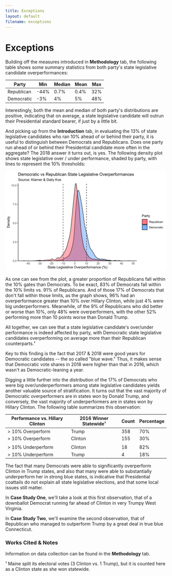 ```yaml
---
title: Exceptions
layout: default
filename: exceptions
--- 
```


# Exceptions

Building off the measures introduced in **Methodology** tab, the following table shows some summary statistics from both party's state legislative candidate overperformances: 

Party | Min | Median | Mean | Max
--- | ---|---|---|---|
Republican | -44%|0.7%|0.4%|32%
Democratic| -3%|4%|5%|48% 

Interestingly, both the mean and median of both party's distributions are positive, indicating that on average, a state legislative candidate will outrun their Presidential standard bearer, if just by a little bit.

And picking up from the **Introduction** tab, in evaluating the 13% of state legislative candidates who ran 10% ahead of or behind their party, it is useful to distinguish between Democrats and Republicans. Does one party run ahead of or behind their Presidential candidate more often in the aggregate? The 2018 answer it turns out, is yes. The following density plot shows state legislative over / under performance, shaded by party, with lines to represent the 10% thresholds:

![Density Plot of Ds and Rs](densityPlotWithLines2.png)

As one can see from the plot, a greater proportion of Republicans fall within the 10% gates than Democrats. To be exact, 83% of Democrats fall within the 10% limits vs. 91% of Republicans. And of those 17% of Democrats that don't fall within those limits, as the graph shows, 96% had an overperformance greater than 10% over Hillary Clinton, while just 4% were big underperformers. Meanwhile, of the 9% of Republicans who did better or worse than 10%, only 48% were overperformers, with the other 52% performing more than 10 points worse than Donald Trump.

All together, we can see that a state legislative candidate's over/under performance is indeed affected by party, with Democratic state legislative candidates overperforming on average more than their Republican counterparts.¹ 

Key to this finding is the fact that 2017 & 2018 were good years for Democratic candidates -- the so called "blue wave." Thus, it makes sense that Democratic vote shares in 2018 were higher than that in 2016, which wasn't as Democratic-leaning a year.

Digging a little further into the distribution of the 17% of Democrats who were big over/underperformers among state legislative candidates yields another valuable source of stratification. It turns out that the vast majority of Democratic overperformers are in states won by Donald Trump, and conversely, the vast majority of underperformers are in states won by Hillary Clinton. The following table summarizes this observation:

 Performance vs. Hillary Clinton| 2016 Winner Statewide¹ | Count | Percentage
--- | ---|---|---|
> 10% Overperform |Trump | 358|70%
 > 10% Overperform |Clinton |155|30%
 | | | |
 > 10% Underperform |Clinton |18|82%
 > 10% Underperform |Trump |4|18%

The fact that many Democrats were able to significantly overperform Clinton in Trump states, and also that many were able to substantially underperform her in strong blue states, is indicative that Presidential coattails do not explain all state legislative elections, and that some local issues still matter.

In **Case Study One**, we'll take a look at this first observation, that of a downballot Democrat running far ahead of Clinton in very Trumpy West Virginia.

In **Case Study Two**, we'll examine the second observation, that of Republican who managed to outperform Trump by a great deal in true blue Connecticut.


### Works Cited & Notes

Information on data collection can be found in the **Methodology** tab.

¹ Maine split its electoral votes (3 Clinton vs. 1 Trump), but it is counted here as a Clinton state as she won statewide. 